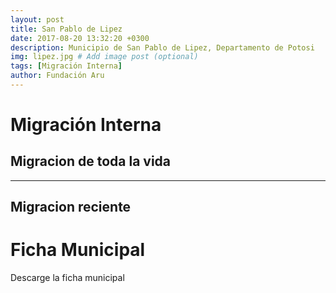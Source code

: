```yaml
---
layout: post
title: San Pablo de Lipez
date: 2017-08-20 13:32:20 +0300
description: Municipio de San Pablo de Lipez, Departamento de Potosi
img: lipez.jpg # Add image post (optional)
tags: [Migración Interna]
author: Fundación Aru
---
```




# Migración Interna

## Migracion de toda la vida


***

## Migracion reciente

# Ficha Municipal
Descarge la ficha municipal